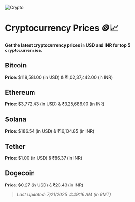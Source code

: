 
![Crypto](https://www.techguide.com.au/wp-content/uploads/2020/11/crypto3.jpeg)

# Cryptocurrency Prices 🪙📈

#### Get the latest cryptocurrency prices in USD and INR for top 5 cryptocurrencies.

## Bitcoin

**Price:** $118,581.00 (in USD) & ₹1,02,37,442.00 (in INR)

## Ethereum

**Price:** $3,772.43 (in USD) & ₹3,25,686.00 (in INR)

## Solana

**Price:** $186.54 (in USD) & ₹16,104.85 (in INR)

## Tether

**Price:** $1.00 (in USD) & ₹86.37 (in INR)

## Dogecoin

**Price:** $0.27 (in USD) & ₹23.43 (in INR)

> _Last Updated: 7/21/2025, 4:49:16 AM (in GMT)_
